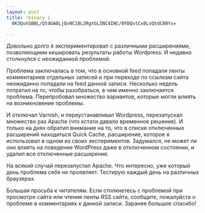 ```yaml
--- 
layout: post
title: !binary |
  0K3QutGB0L/QtdGA0LjQvNC10L3RgtGLINC4INC/0YDQvtCx0LvQtdC80Ys=

---
```

Довольно долго я экспериментировал с различными расширениями, позволяющими кешировать результаты работы Wordpress. И недавно столкнулся с неожиданной проблемой. 

Проблема заключалась в том, что в основной feed попадали ленты комментариев отдельных записей и при переходе по ссылкам сайта неожиданно попадали на feed данной записи. Несколько недель потратил на то, чтобы разобраться, в чем именно заключается проблема. Перепробовал множество вариантов, которые могли влиять на возникновение проблемы. 
<!--more-->
И отключал Varnish, и переустанавливал Wordpress, перезапускал множество раз Apache (что кстати давало временное решение). И только на днях обратил внимание на то, что в списке отключенных расширений находиться Quick Cache, расширение, которое я использовал в одном из своих экспериментов. Задумался, не может ли оно влиять на поведение WordPress даже в отключенном состоянии, и удалил все отключенные расширения. 

На всякий случай перезапустил Apache. Что интересно, уже который день проблема себя не проявляет. Тестирую каждый день на различных браузерах.

Большая просьба к читателям. Если столкнетесь с проблемой при просмотре сайта или чтения ленты RSS сайта, сообщите, пожалуйста о проблеме в комментариях к данной записи. Заранее большое спасибо!
